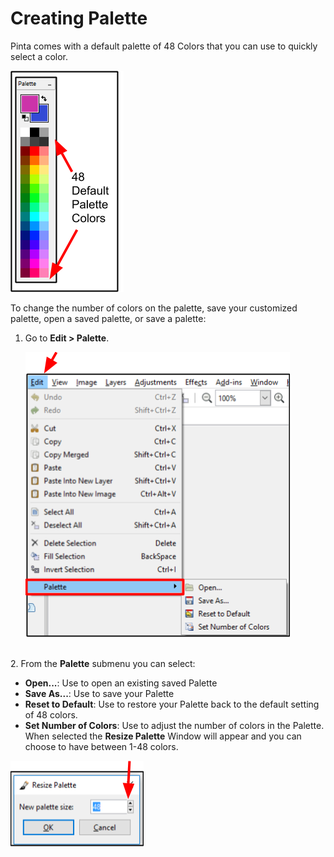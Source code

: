 # Creating Palette

Pinta comes with a default palette of 48 Colors that you can use to quickly select a color.

![Color Palette](img/color/colorpalette.png)


 To change the number of colors on the palette, save your customized palette, open a saved palette, or save a palette:

1.  Go to **Edit > Palette**.

     ![Select Palette Menu](img/color/selectpalettemenu.png)
 

&nbsp;  
2.  From the **Palette** submenu you can select: 

  -  **Open...**: Use to open an existing saved Palette
  -  **Save As...**: Use to save your Palette
  -  **Reset to Default**:  Use to restore your Palette back to the default setting of 48 colors.
  -  **Set Number of Colors**: Use to adjust the number of colors in the Palette. When selected the **Resize Palette** Window will appear and you can choose to have between 1-48 colors. 


  ![Resize Palette](img/color/resizepalette.png)
    


